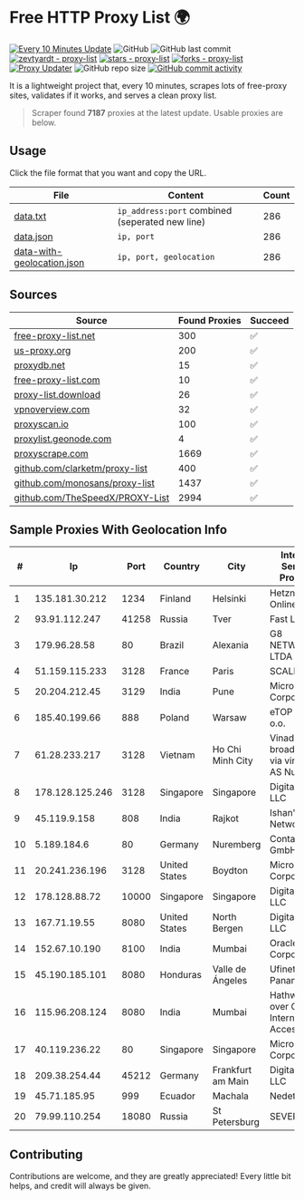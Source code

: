 
# Free HTTP Proxy List 🌍

[![Every 10 Minutes Update](https://github.com/mertguvencli/http-proxy-list/actions/workflows/main.yml/badge.svg?branch=main)](https://github.com/mertguvencli/http-proxy-list/actions/workflows/main.yml)
![GitHub](https://img.shields.io/github/license/mertguvencli/http-proxy-list)
![GitHub last commit](https://img.shields.io/github/last-commit/mertguvencli/http-proxy-list)
[![zevtyardt - proxy-list](https://img.shields.io/static/v1?label=zevtyardt&message=proxy-list&color=blue&logo=github)](https://github.com/zevtyardt/proxy-list "Go to GitHub repo")
[![stars - proxy-list](https://img.shields.io/github/stars/zevtyardt/proxy-list?style=social)](https://github.com/zevtyardt/proxy-list)
[![forks - proxy-list](https://img.shields.io/github/forks/zevtyardt/proxy-list?style=social)](https://github.com/zevtyardt/proxy-list)
[![Proxy Updater](https://github.com/zevtyardt/proxy-list/workflows/Proxy%20Updater/badge.svg)](https://github.com/zevtyardt/proxy-list/actions?query=workflow:"Proxy+Updater")
![GitHub repo size](https://img.shields.io/github/repo-size/zevtyardt/proxy-list)
[![GitHub commit activity](https://img.shields.io/github/commit-activity/m/zevtyardt/proxy-list?logo=commits)](https://github.com/zevtyardt/proxy-list/commits/main)

It is a lightweight project that, every 10 minutes, scrapes lots of free-proxy sites, validates if it works, and serves a clean proxy list.

> Scraper found **7187** proxies at the latest update. Usable proxies are below.

## Usage

Click the file format that you want and copy the URL.

|File|Content|Count|
|----|-------|-----|
|[data.txt](https://raw.githubusercontent.com/mertguvencli/http-proxy-list/main/proxy-list/data.txt)|`ip_address:port` combined (seperated new line)|286|
|[data.json](https://raw.githubusercontent.com/mertguvencli/http-proxy-list/main/proxy-list/data.json)|`ip, port`|286|
|[data-with-geolocation.json](https://raw.githubusercontent.com/mertguvencli/http-proxy-list/main/proxy-list/data-with-geolocation.json)|`ip, port, geolocation`|286|

## Sources

|Source|Found Proxies|Succeed|
|------|-------------|-------|
|[free-proxy-list.net](https://free-proxy-list.net)|300|✅|
|[us-proxy.org](https://www.us-proxy.org)|200|✅|
|[proxydb.net](http://proxydb.net)|15|✅|
|[free-proxy-list.com](https://free-proxy-list.com/?page=&port=&type%5B%5D=http&type%5B%5D=https&up_time=0&search=Search)|10|✅|
|[proxy-list.download](https://www.proxy-list.download/HTTP)|26|✅|
|[vpnoverview.com](https://vpnoverview.com/privacy/anonymous-browsing/free-proxy-servers)|32|✅|
|[proxyscan.io](https://www.proxyscan.io)|100|✅|
|[proxylist.geonode.com](https://proxylist.geonode.com/api/proxy-list?limit=300&page=1&sort_by=lastChecked&sort_type=desc&protocols=http,https)|4|✅|
|[proxyscrape.com](https://api.proxyscrape.com/v2/?request=displayproxies&protocol=http&timeout=10000&country=all&ssl=all&anonymity=all)|1669|✅|
|[github.com/clarketm/proxy-list](https://raw.githubusercontent.com/clarketm/proxy-list/master/proxy-list-raw.txt)|400|✅|
|[github.com/monosans/proxy-list](https://raw.githubusercontent.com/monosans/proxy-list/main/proxies/http.txt)|1437|✅|
|[github.com/TheSpeedX/PROXY-List](https://raw.githubusercontent.com/TheSpeedX/PROXY-List/master/http.txt)|2994|✅|


## Sample Proxies With Geolocation Info

|#|Ip|Port|Country|City|Internet Service Provider|
|-|--|----|-------|----|-------------------------|
|1|135.181.30.212|1234|Finland|Helsinki|Hetzner Online GmbH|
|2|93.91.112.247|41258|Russia|Tver|Fast Link Ltd.|
|3|179.96.28.58|80|Brazil|Alexania|G8 NETWORKS LTDA|
|4|51.159.115.233|3128|France|Paris|SCALEWAY|
|5|20.204.212.45|3129|India|Pune|Microsoft Corporation|
|6|185.40.199.66|888|Poland|Warsaw|eTOP sp. z o.o.|
|7|61.28.233.217|3128|Vietnam|Ho Chi Minh City|Vinadata broadcast via vinagame AS Number|
|8|178.128.125.246|3128|Singapore|Singapore|DigitalOcean, LLC|
|9|45.119.9.158|808|India|Rajkot|Ishan's Network|
|10|5.189.184.6|80|Germany|Nuremberg|Contabo GmbH|
|11|20.241.236.196|3128|United States|Boydton|Microsoft Corporation|
|12|178.128.88.72|10000|Singapore|Singapore|DigitalOcean, LLC|
|13|167.71.19.55|8080|United States|North Bergen|DigitalOcean, LLC|
|14|152.67.10.190|8100|India|Mumbai|Oracle Corporation|
|15|45.190.185.101|8080|Honduras|Valle de Ángeles|Ufinet Panama S.A.|
|16|115.96.208.124|8080|India|Mumbai|Hathway IP over Cable Internet Access|
|17|40.119.236.22|80|Singapore|Singapore|Microsoft Corporation|
|18|209.38.254.44|45212|Germany|Frankfurt am Main|DigitalOcean, LLC|
|19|45.71.185.95|999|Ecuador|Machala|Nedetel S.A.|
|20|79.99.110.254|18080|Russia|St Petersburg|SEVEREN|



## Contributing

Contributions are welcome, and they are greatly appreciated! Every
little bit helps, and credit will always be given.

